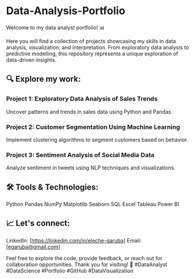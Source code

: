 # Data-Analysis-Portfolio
Welcome to my data analyst portfolio! 📊 

Here you will find a collection of projects showcasing my skills in data analysis, visualization, and interpretation. 
From exploratory data analysis to predictive modelling, this repository represents a unique exploration of data-driven insights.

## 🔍 Explore my work:

### Project 1: Exploratory Data Analysis of Sales Trends
Uncover patterns and trends in sales data using Python and Pandas.

### Project 2: Customer Segmentation Using Machine Learning
Implement clustering algorithms to segment customers based on behavior.

### Project 3: Sentiment Analysis of Social Media Data
Analyze sentiment in tweets using NLP techniques and visualizations.

## 🛠️ Tools & Technologies:
Python
Pandas
NumPy
Matplotlib
Seaborn
SQL
Excel
Tableau
Power BI

## 📈 Let's connect:
LinkedIn: [https://linkedin.com/in/eleche-garuba]
Email: [egaruba@gmail.com]

Feel free to explore the code, provide feedback, or reach out for collaboration opportunities. Thank you for visiting! 🚀 
#DataAnalyst #DataScience #Portfolio #GitHub #DataVisualization

